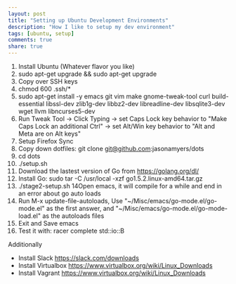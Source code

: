 ```yaml
---
layout: post
title: "Setting up Ubuntu Development Environments"
description: "How I like to setup my dev environment"
tags: [ubuntu, setup]
comments: true
share: true
---
```


1. Install Ubuntu (Whatever flavor you like) 
2. sudo apt-get upgrade && sudo apt-get upgrade 
3. Copy over SSH keys 
4. chmod 600 .ssh/* 
5. sudo apt-get install -y emacs git vim make gnome-tweak-tool curl build-essential libssl-dev zlib1g-dev libbz2-dev libreadline-dev libsqlite3-dev wget llvm libncurses5-dev 
6. Run Tweak Tool -> Click Typing -> set Caps Lock key behavior to "Make Caps Lock an additional Ctrl" -> set Alt/Win key behavior to "Alt and Meta are on Alt keys" 
7. Setup Firefox Sync 
8. Copy down dotfiles: git clone git@github.com:jasonamyers/dots 
9. cd dots 
10. ./setup.sh 
11. Download the lastest version of Go from https://golang.org/dl/ 
12. Install Go: sudo tar -C /usr/local -xzf go1.5.2.linux-amd64.tar.gz 
13. ./stage2-setup.sh 
14Open emacs, it will compile for a while and end in an error about go auto loads 
15. Run M-x update-file-autoloads, Use "~/Misc/emacs/go-mode.el/go-mode.el" as the first answer, and "~/Misc/emacs/go-mode.el/go-mode-load.el" as the autoloads files 
16. Exit and Save emacs 
17. Test it with: racer complete std::io::B 

Additionally

*   Install Slack https://slack.com/downloads
*   Install Virtualbox https://www.virtualbox.org/wiki/Linux_Downloads
*   Install Vagrant https://www.virtualbox.org/wiki/Linux_Downloads
